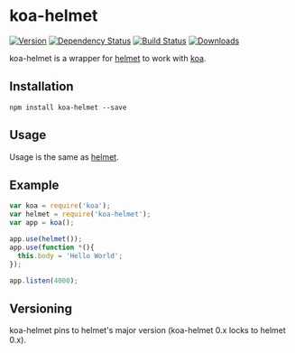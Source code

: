 koa-helmet
==========

[![Version](https://img.shields.io/npm/v/koa-helmet.svg?style=flat-square)](https://www.npmjs.com/package/koa-helmet)
[![Dependency Status](https://img.shields.io/david/venables/koa-helmet.svg?style=flat-square)](https://david-dm.org/venables/koa-helmet)
[![Build Status](https://img.shields.io/travis/venables/koa-helmet/master.svg?style=flat-square)](https://travis-ci.org/venables/koa-helmet)
[![Downloads](https://img.shields.io/npm/dm/koa-helmet.svg?style=flat-square)](https://www.npmjs.com/package/koa-helmet)

koa-helmet is a wrapper for [helmet](https://github.com/helmetjs/helmet) to work with [koa](https://github.com/koajs/koa).


Installation
------------

```
npm install koa-helmet --save
```

Usage
-----

Usage is the same as [helmet](https://github.com/helmetjs/helmet).


Example
-------

```js
var koa = require('koa');
var helmet = require('koa-helmet');
var app = koa();

app.use(helmet());
app.use(function *(){
  this.body = 'Hello World';
});

app.listen(4000);
```

Versioning
----------

koa-helmet pins to helmet's major version (koa-helmet 0.x locks to helmet 0.x).
